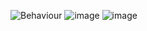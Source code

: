![Behaviour](https://user-images.githubusercontent.com/90825310/143778160-3edf0fef-a6e7-4d84-a71c-dde034ba0463.jpeg)
![image](https://user-images.githubusercontent.com/80674639/116705623-5ba65180-a9ea-11eb-9090-b599e22337fb.png)
![image](https://user-images.githubusercontent.com/80674639/116705858-a1631a00-a9ea-11eb-847d-96b0c179f015.png)
